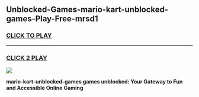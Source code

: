
## Unblocked-Games-mario-kart-unblocked-games-Play-Free-mrsd1
<h3>
<a href="https://premium76.site?title=mario-kart-unblocked-games&ref=15A">CLICK TO PLAY</a></h3>
<hr>

<h3>
<a href="https://premium76.site?title=mario-kart-unblocked-games&ref=15A">CLICK 2 PLAY</a>
  
</h3>

<a href="https://premium76.site?title=mario-kart-unblocked-games&ref=15A"><img src="https://clearcache.store/games.png"></a>


**mario-kart-unblocked-games games unblocked: Your Gateway to Fun and Accessible Online Gaming**
